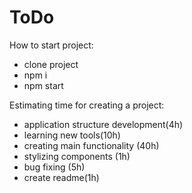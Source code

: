 # ToDo

How to start project:

- clone project
- npm i
- npm start

Estimating time for creating a project:

- application structure development(4h)
- learning new tools(10h)
- creating main functionality (40h)
- stylizing components (1h)
- bug fixing (5h)
- create readme(1h)
